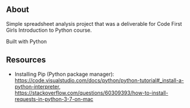 ## About

Simple spreadsheet analysis project that was a deliverable for Code First Girls Introduction to Python course.

Built with Python

## Resources

- Installing Pip (Python package manager): https://code.visualstudio.com/docs/python/python-tutorial#_install-a-python-interpreter, https://stackoverflow.com/questions/60309393/how-to-install-requests-in-python-3-7-on-mac
